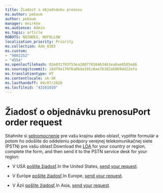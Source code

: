 ```yaml
---
title: Žiadosť o objednávku prenosu
ms.author: pebaum
author: pebaum
manager: mnirkhe
ms.audience: Admin
ms.topic: article
ROBOTS: NOINDEX, NOFOLLOW
localization_priority: Priority
ms.collection: Adm_O365
ms.custom:
- "9002252"
- "4554"
ms.openlocfilehash: 02e031703f53ea2807f0164634b1ea6ae8585e66
ms.sourcegitcommit: 18df9a170f6a0bda191c0ae763d2a5069dd22efa
ms.translationtype: HT
ms.contentlocale: sk-SK
ms.lasthandoff: 04/07/2020
ms.locfileid: "43161030"
---
```

# <a name="port-order-request"></a><span data-ttu-id="bf8cb-102">Žiadosť o objednávku prenosu</span><span class="sxs-lookup"><span data-stu-id="bf8cb-102">Port order request</span></span>

<span data-ttu-id="bf8cb-103">Stiahnite si [splnomocnenie](https://docs.microsoft.com/microsoftteams/manage-phone-numbers-for-your-organization/manage-phone-numbers-for-your-organization#letters-of-authorization-loas-for-transferring-numbers) pre vašu krajinu alebo oblasť, vyplňte formulár a potom ho odošlite do oddeleniu podpory verejnej telekomunikačnej siete (PSTN) pre vašu oblasť:</span><span class="sxs-lookup"><span data-stu-id="bf8cb-103">Download the [LOA](https://docs.microsoft.com/microsoftteams/manage-phone-numbers-for-your-organization/manage-phone-numbers-for-your-organization#letters-of-authorization-loas-for-transferring-numbers) for your country or region, complete the form, and then send it to the PSTN service desk for your region:</span></span>

- <span data-ttu-id="bf8cb-104">V USA [pošlite žiadosť](mailto:ptn@microsoft.com).</span><span class="sxs-lookup"><span data-stu-id="bf8cb-104">In the United States, [send your request](mailto:ptn@microsoft.com).</span></span>

- <span data-ttu-id="bf8cb-105">V Európe [pošlite žiadosť](mailto:ptneu@microsoft.com).</span><span class="sxs-lookup"><span data-stu-id="bf8cb-105">In Europe, [send your request](mailto:ptneu@microsoft.com).</span></span>

- <span data-ttu-id="bf8cb-106">V Ázii [pošlite žiadosť](mailto:ptnapac@microsoft.com).</span><span class="sxs-lookup"><span data-stu-id="bf8cb-106">In Asia, [send your request](mailto:ptnapac@microsoft.com).</span></span>

